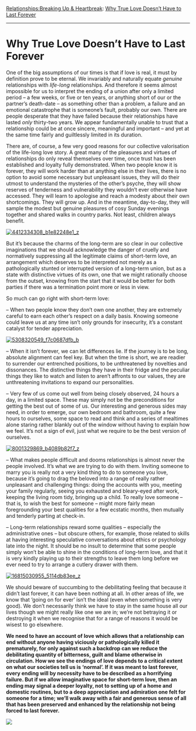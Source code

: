 [Relationships:](https://www.theschooloflife.com/thebookoflife/category/relationships/)[Breaking Up & Heartbreak](https://www.theschooloflife.com/thebookoflife/category/relationships/breaking-up-heartbreak/): [Why True Love Doesn’t Have to Last Forever](https://www.theschooloflife.com/thebookoflife/why-true-love-doesnt-have-to-last-forever/)

* * *

# Why True Love Doesn’t Have to Last Forever

One of the big assumptions of our times is that if love is real, it must by definition prove to be eternal. We invariably and naturally equate _genuine_ relationships with _life-long_ relationships. And therefore it seems almost impossible for us to interpret the ending of a union after only a limited period – a few weeks, or five or ten years, or anything short of our or the partner’s death-date – as something other than a problem, a failure and an emotional catastrophe that is someone’s fault, probably our own. There are people desperate that they have failed because their relationships have lasted _only_ thirty-two years. We appear fundamentally unable to trust that a relationship could be at once sincere, meaningful and important – and yet at the same time fairly and guiltlessly limited in its duration.

There are, of course, a few very good reasons for our collective valorisation of the life-long love story. A great many of the pleasures and virtues of relationships do only reveal themselves over time, once trust has been established and loyalty fully demonstrated. When two people know it is forever, they will work harder than at anything else in their lives, there is no option to avoid some necessary but unpleasant issues, they will do their utmost to understand the mysteries of the other’s psyche, they will show reserves of tenderness and vulnerability they wouldn’t ever otherwise have accessed. They will learn to apologise and reach a modesty about their own shortcomings. They will grow up. And in the meantime, day-to-day, they will sample the modest but genuine pleasures of cosy Sunday evenings together and shared walks in country parks. Not least, children always benefit.

[![4412334308_b1e82248e1_z](https://www.theschooloflife.com/thebookoflife/wp-content/uploads/2016/05/4412334308_b1e82248e1_z.jpg)](http://www.thebookoflife.org/wp-content/uploads/2016/05/4412334308_b1e82248e1_z.jpg)

But it’s because the charms of the long-term are so clear in our collective imaginations that we should acknowledge the danger of cruelly and normatively suppressing all the legitimate claims of short-term love, an arrangement which deserves to be interpreted not merely as a pathologically stunted or interrupted version of a long-term union, but as a state with distinctive virtues of its own, one that we might rationally choose from the outset, knowing from the start that it would be better for both parties if there was a termination point more or less in view.

So much can go right with short-term love:

– When two people know they don’t own one another, they are extremely careful to earn each other’s respect on a daily basis. Knowing someone could leave us at any time isn’t only grounds for insecurity, it’s a constant catalyst for tender appreciation.

[![5308320549_f7c0687dfb_b](https://www.theschooloflife.com/thebookoflife/wp-content/uploads/2016/05/5308320549_f7c0687dfb_b.jpg)](http://www.thebookoflife.org/wp-content/uploads/2016/05/5308320549_f7c0687dfb_b.jpg)

– When it isn’t forever, we can let differences lie. If the journey is to be long, absolute alignment can feel key. But when the time is short, we are readier to surrender our entrenched positions, to be unthreatened by novelties and dissonances. The distinctive things they have in their fridge and the peculiar things they like to watch and listen to aren’t affronts to our values, they are unthreatening invitations to expand our personalities.

– Very few of us come out well from being closely observed, 24 hours a day, in a limited space. These may simply not be the preconditions for getting the best out of some of us. Our interesting and generous sides may need, in order to emerge, our own bedroom and bathroom, quite a few hours to ourselves, some space to read and think and a series of mealtimes alone staring rather blankly out of the window without having to explain how we feel. It’s not a sign of evil, just what we require to be the best version of ourselves.

[![8001329869_b4089b82f7_z](https://www.theschooloflife.com/thebookoflife/wp-content/uploads/2016/05/8001329869_b4089b82f7_z.jpg)](http://www.thebookoflife.org/wp-content/uploads/2016/05/8001329869_b4089b82f7_z.jpg)

– What makes people difficult and dooms relationships is almost never the people involved. It’s what we are trying to do with them. Inviting someone to marry you is really not a very kind thing to do to someone you love, because it’s going to drag the beloved into a range of really rather unpleasant and challenging things: doing the accounts with you, meeting your family regularly, seeing you exhausted and bleary-eyed after work, keeping the living room tidy, bringing up a child. To really love someone – that is, to wish the best for someone – might more fairly mean foregrounding your best qualities for a few ecstatic months, then mutually and tenderly parting at check-in.

– Long-term relationships reward some qualities – especially the administrative ones – but obscure others, for example, those related to skills at having interesting speculative conversations about ethics or psychology late into the night. It should be no insult to determine that some people simply won’t be able to shine in the conditions of long-term love, and that it is very kindly playing up to their strengths to leave them long before we ever need to try to arrange a cutlery drawer with them.

[![16815030955_5114db83ee_z](https://www.theschooloflife.com/thebookoflife/wp-content/uploads/2016/05/16815030955_5114db83ee_z.jpg)](http://www.thebookoflife.org/wp-content/uploads/2016/05/16815030955_5114db83ee_z.jpg)

We should beware of succumbing to the debilitating feeling that because it didn’t last forever, it can have been nothing at all. In other areas of life, we know that ‘going on for ever’ isn’t the ideal (even when something is very good). We don’t necessarily think we have to stay in the same house all our lives though we might really like one we are in; we’re not betraying it or destroying it when we recognise that for a range of reasons it would be wisest to go elsewhere.

**We need to have an account of love which allows that a relationship can end without anyone having viciously or pathologically killed it prematurely, for only against such a backdrop can we reduce the debilitating quantity of bitterness, guilt and blame otherwise in circulation. How we see the endings of love depends to a critical extent on what our societies tell us is ‘normal’. If it was meant to last forever, every ending will by necessity have to be described as a horrifying failure. But if we allow imaginative space for short-term love, then an ending may signal a deeper loyalty, not to setting up of a home and domestic routines, but to a deep appreciation and admiration one felt for someone for a time; we’ll walk away with a fair and generous sense of all that has been preserved and enhanced by the relationship not being forced to last forever.**

[![](https://img.youtube.com/vi/GRwWt-cFKNY/0.jpg)](https://www.youtube.com/embed/GRwWt-cFKNY '')
